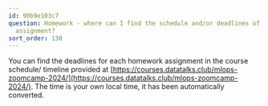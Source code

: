 ```yaml
---
id: 90b9e103c7
question: Homework - where can I find the schedule and/or deadlines of each homework
  assignment?
sort_order: 130
---
```


You can find the deadlines for each homework assignment in the course schedule/ timeline provided at [https://courses.datatalks.club/mlops-zoomcamp-2024/](https://courses.datatalks.club/mlops-zoomcamp-2024/). The time is your own local time, it has been automatically converted.

